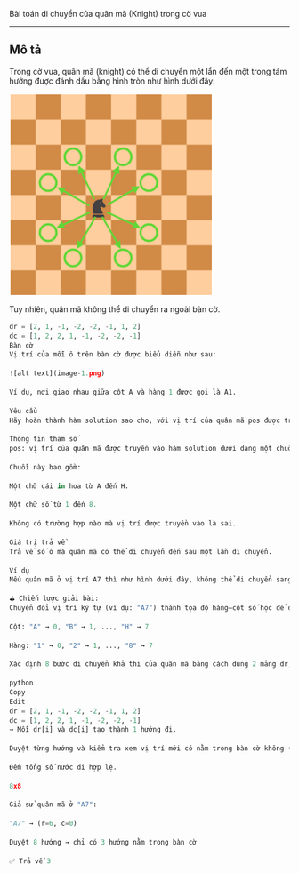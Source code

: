 Bài toán di chuyển của quân mã (Knight) trong cờ vua

---

## Mô tả

Trong cờ vua, quân mã (knight) có thể di chuyển một lần đến một trong tám hướng được đánh dấu bằng hình tròn như hình dưới đây:

![alt text](image.png)

Tuy nhiên, quân mã không thể di chuyển ra ngoài bàn cờ.

```python
dr = [2, 1, -1, -2, -2, -1, 1, 2]
dc = [1, 2, 2, 1, -1, -2, -2, -1]
Bàn cờ
Vị trí của mỗi ô trên bàn cờ được biểu diễn như sau:

![alt text](image-1.png)

Ví dụ, nơi giao nhau giữa cột A và hàng 1 được gọi là A1.

Yêu cầu
Hãy hoàn thành hàm solution sao cho, với vị trí của quân mã pos được truyền vào dưới dạng tham số, trả về số ô mà quân mã có thể di chuyển đến sau một lần di chuyển.

Thông tin tham số
pos: vị trí của quân mã được truyền vào hàm solution dưới dạng một chuỗi gồm hai ký tự.

Chuỗi này bao gồm:

Một chữ cái in hoa từ A đến H.

Một chữ số từ 1 đến 8.

Không có trường hợp nào mà vị trí được truyền vào là sai.

Giá trị trả về
Trả về số ô mà quân mã có thể di chuyển đến sau một lần di chuyển.

Ví dụ
Nếu quân mã ở vị trí A7 thì như hình dưới đây, không thể di chuyển sang trái, và sang phải thì có thể di chuyển đến ba ô (trừ ô trên cùng).

⛳ Chiến lược giải bài:
Chuyển đổi vị trí ký tự (ví dụ: "A7") thành tọa độ hàng–cột số học để dễ tính toán:

Cột: "A" → 0, "B" → 1, ..., "H" → 7

Hàng: "1" → 0, "2" → 1, ..., "8" → 7

Xác định 8 bước di chuyển khả thi của quân mã bằng cách dùng 2 mảng dr, dc đại diện cho hướng:

python
Copy
Edit
dr = [2, 1, -1, -2, -2, -1, 1, 2]
dc = [1, 2, 2, 1, -1, -2, -2, -1]
→ Mỗi dr[i] và dc[i] tạo thành 1 hướng đi.

Duyệt từng hướng và kiểm tra xem vị trí mới có nằm trong bàn cờ không (tức 0 <= hàng mới < 8 và 0 <= cột mới < 8).

Đếm tổng số nước đi hợp lệ.

8x8

Giả sử quân mã ở "A7":

"A7" → (r=6, c=0)

Duyệt 8 hướng → chỉ có 3 hướng nằm trong bàn cờ

✅ Trả về 3